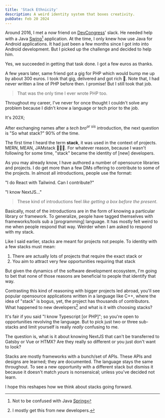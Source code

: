 ```yaml
---
title: 'Stack Ethnicity'
description: A weird identity system that boxes creativity.
pubDate: Feb 20 2024
---
```


Around 2016, I met a _now_ friend on [DevCongress](http://www.devcongress.org)' slack. He needed help with a Java [Swing](https://docs.oracle.com/javase/tutorial/uiswing/start/index.html)[^1] application. At the time, I only knew how use Java for Android applications. It had just been a few months since I got into into Android development. But I picked up the challenge and decided to help him.

[^1]: Not to be confused with Java [Spring](https://spring.io)

Yes, we succeeded in getting that task done. I got a few euros as thanks.

A few years later, same friend got a gig for PHP which would bump me up by about 300 euros. I took that gig, delivered and got rich 🤑. Note that, I had never written a line of PHP before then. I promise! But I still took that job.

> That was the only time I ever wrote PHP too.

Throughout my career, I've never for once thought I couldn't solve any problem because I didn't know a language or tech prior to the job.

It's 202X;

After exchanging names after a _tech bro<sup>or sis</sup>_ introduction, the next question is "So what stack?" 90% of the time.

The first time I heard the term **stack**, it was used in the context of projects. MERN, MEAN, JAMstack 🤷🏽‍♂️. For whatever reason, because I wasn't following for some time, "stack" became the identity of [new] developers.

As you may already know, I have authored a number of opensource libraries and projects. I do get more than a few DMs offering to contribute to some of the projects. In almost all introductions, people use the format:

"I do React with Tailwind. Can I contribute?"

"I know NextJS…"

> These kind of introductions feel _like getting a box before the present_.

Basically, most of the introductions are in the form of knowing a particular library or framework. To generalize, people have tagged themselves with frameworks/tools sub a [programming] language. It has mostly felt weird to me when people respond that way. Weirder when I am asked to respond with my stack.

Like I said earlier, stacks are meant for projects not people. To identity with a few stacks must mean:

1. There are actually lots of projects that require the exact stack or
2. You aim to attract very few opportunities requiring that stack

But given the dynamics of the software development ecosystem, I'm going to bet that none of those reasons are beneficial to people that identify that way.

Contrasting this kind of reasoning with bigger projects led abroad, you'll see popular opensource applications written in a language like C++, where the idea of "stack" is bogus, yet, the project has thousands of contributors. What happened to new developers[^2] and what is it with choosing stacks?

[^2]: I mostly get this from new developers.

It's fair if you said "I know Typescript [or PHP]"; so you're open to opportunities revolving the language. But to pick just two or three sub-stacks and limit yourself is really _really_ confusing to me.

The question is, what is it about knowing NextJS that can't be transferred to Gatsby or Vue or HTMX? Are they really so different or you just don't want to look?

Stacks are mostly frameworks with a bunch/set of APIs. These APIs and designs are learned; they are documented. The language stays the same throughout. To see a new opportunity with a different stack but dismiss it because it doesn't match _yours_ is nonsensical; unless you've decided not learn.

I hope this reshapes how we think about stacks going forward.
